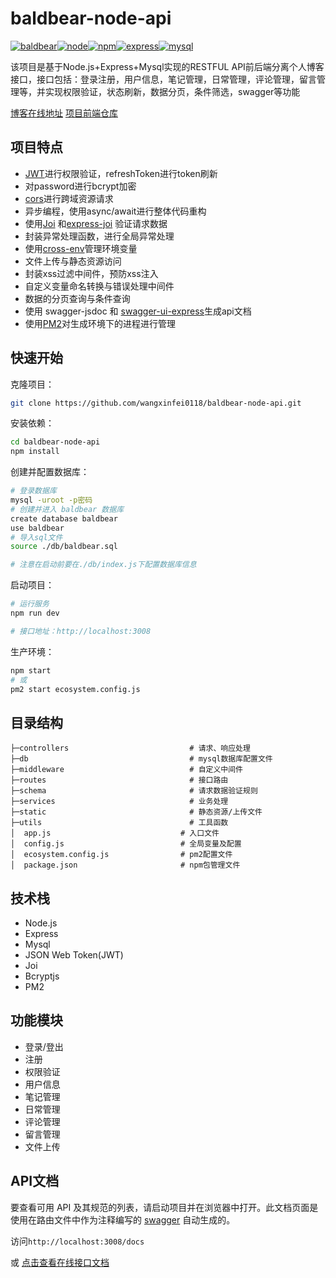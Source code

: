 # baldbear-node-api

[![baldbear](https://img.shields.io/badge/%E7%A7%83%E5%A4%B4%E7%86%8A-%40baldbear-brightgreen)](http://baldbear.cn/)[![node](https://img.shields.io/badge/node-v14.19.0-blue)](http://baldbear.cn/)[![npm](https://img.shields.io/badge/npm-v6.14.16-blue)](http://baldbear.cn/)[![express](https://img.shields.io/badge/express-%5E4.17.1-blue)](https://www.npmjs.com/package/express)[![mysql](https://img.shields.io/badge/mysql-v5.7-blue)](http://baldbear.cn/)

该项目是基于Node.js+Express+Mysql实现的RESTFUL API前后端分离个人博客接口，接口包括：登录注册，用户信息，笔记管理，日常管理，评论管理，留言管理等，并实现权限验证，状态刷新，数据分页，条件筛选，swagger等功能

[博客在线地址](http://baldbear.cn)   [项目前端仓库](https://github.com/wangxinfei0118/baldbear-blog) 

## 项目特点

- [JWT](https://github.com/auth0/node-jsonwebtoken)进行权限验证，refreshToken进行token刷新
- 对password进行bcrypt加密
- [cors](https://github.com/expressjs/cors)进行跨域资源请求
- 异步编程，使用async/await进行整体代码重构
- 使用[Joi](https://github.com/hapijs/joi) 和[express-joi](https://www.npmjs.com/package/@escook/express-joi) 验证请求数据
- 封装异常处理函数，进行全局异常处理
- 使用[cross-env](https://github.com/kentcdodds/cross-env#readme)管理环境变量
- 文件上传与静态资源访问
- 封装xss过滤中间件，预防xss注入
- 自定义变量命名转换与错误处理中间件
- 数据的分页查询与条件查询
- 使用 swagger-jsdoc 和 [swagger-ui-express](https://github.com/scottie1984/swagger-ui-express)生成api文档
- 使用[PM2](https://pm2.keymetrics.io/)对生成环境下的进程进行管理

## 快速开始

克隆项目：

```bash
git clone https://github.com/wangxinfei0118/baldbear-node-api.git
```

安装依赖：

```bash
cd baldbear-node-api
npm install
```

创建并配置数据库：

```bash
# 登录数据库
mysql -uroot -p密码
# 创建并进入 baldbear 数据库
create database baldbear
use baldbear
# 导入sql文件
source ./db/baldbear.sql

# 注意在启动前要在./db/index.js下配置数据库信息
```

启动项目：

```bash
# 运行服务
npm run dev

# 接口地址：http://localhost:3008
```

生产环境：

```bash
npm start
# 或
pm2 start ecosystem.config.js
```

## 目录结构

```
├─controllers                           # 请求、响应处理 
├─db                                  	# mysql数据库配置文件
├─middleware                            # 自定义中间件
├─routes                                # 接口路由
├─schema                                # 请求数据验证规则
├─services                              # 业务处理
├─static                                # 静态资源/上传文件
├─utils                                 # 工具函数
│  app.js                             # 入口文件
│  config.js                          # 全局变量及配置
│  ecosystem.config.js                # pm2配置文件
│  package.json                       # npm包管理文件
```

## 技术栈

- Node.js
- Express
- Mysql
- JSON Web Token(JWT)
- Joi
- Bcryptjs
- PM2

## 功能模块

- 登录/登出
- 注册
- 权限验证
- 用户信息
- 笔记管理
- 日常管理
- 评论管理
- 留言管理
- 文件上传

## API文档

要查看可用 API 及其规范的列表，请启动项目并在浏览器中打开。此文档页面是使用在路由文件中作为注释编写的 [swagger](https://swagger.io/) 自动生成的。

访问`http://localhost:3008/docs`

或 [点击查看在线接口文档](http://api.baldbear.cn/docs/) 